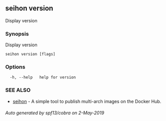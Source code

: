 ## seihon version

Display version

### Synopsis

Display version

```
seihon version [flags]
```

### Options

```
  -h, --help   help for version
```

### SEE ALSO

* [seihon](seihon.md)	 - A simple tool to publish multi-arch images on the Docker Hub.

###### Auto generated by spf13/cobra on 2-May-2019
